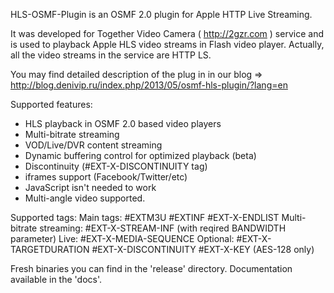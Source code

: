 HLS-OSMF-Plugin is an OSMF 2.0 plugin for Apple HTTP Live Streaming.

It was developed for Together Video Camera ( http://2gzr.com ) service and is used to playback Apple HLS video streams in Flash video player. Actually, all the video streams in the service are HTTP LS.

You may find detailed description of the plug in in our blog => http://blog.denivip.ru/index.php/2013/05/osmf-hls-plugin/?lang=en

Supported features:
- HLS playback in OSMF 2.0 based video players
- Multi-bitrate streaming
- VOD/Live/DVR content streaming
- Dynamic buffering control for optimized playback (beta)
- Discontinuity (#EXT-X-DISCONTINUITY tag)
- iframes support (Facebook/Twitter/etc)
- JavaScript isn't needed to work
- Multi-angle video supported.

Supported tags:
Main tags:
    #EXTM3U
    #EXTINF
    #EXT-X-ENDLIST
Multi-bitrate streaming:
    #EXT-X-STREAM-INF (with reqired BANDWIDTH parameter)
Live:
    #EXT-X-MEDIA-SEQUENCE
Optional:
    #EXT-X-TARGETDURATION
    #EXT-X-DISCONTINUITY
    #EXT-X-KEY (AES-128 only)

Fresh binaries you can find in the 'release' directory.
Documentation available in the 'docs'.

